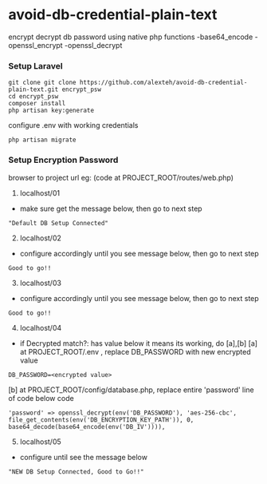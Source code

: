 # avoid-db-credential-plain-text
encrypt decrypt db password using native php functions
-base64_encode
-openssl_encrypt
-openssl_decrypt

### Setup Laravel
```
git clone git clone https://github.com/alexteh/avoid-db-credential-plain-text.git encrypt_psw
cd encrypt_psw
composer install
php artisan key:generate
```

configure .env with working credentials
```
php artisan migrate
```

### Setup Encryption Password

browser to project url eg:
(code at PROJECT_ROOT/routes/web.php)

1) localhost/01
- make sure get the message below, then go to next step
```
"Default DB Setup Connected"
```

2) localhost/02
- configure accordingly until you see message below, then go to next step
```
Good to go!!
```

3) localhost/03
- configure accordingly until you see message below, then go to next step
```
Good to go!!
```

4) localhost/04
- if Decrypted match?: has value below it means its working, do [a],[b]
[a] at PROJECT_ROOT/.env , replace DB_PASSWORD with new encrypted value 
```
DB_PASSWORD=<encrypted value>
```

[b] at PROJECT_ROOT/config/database.php, replace entire 'password' line of code below code
```
'password' => openssl_decrypt(env('DB_PASSWORD'), 'aes-256-cbc', file_get_contents(env('DB_ENCRYPTION_KEY_PATH')), 0, base64_decode(base64_encode(env('DB_IV')))),
```

5) localhost/05
- configure until see the message below
```
"NEW DB Setup Connected, Good to Go!!"
```